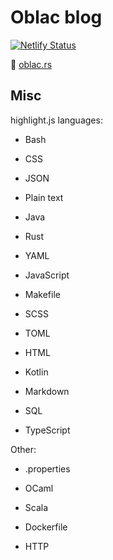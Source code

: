# Oblac blog

[![Netlify Status](https://api.netlify.com/api/v1/badges/ba8ba248-cb24-4196-b030-e7950bb0ebde/deploy-status)](https://app.netlify.com/sites/oblac-rs/deploys)

🔗 [oblac.rs](https://oblac.rs)

## Misc

highlight.js languages:

+ Bash
+ CSS
+ JSON
+ Plain text

+ Java
+ Rust
+ YAML

+ JavaScript
+ Makefile
+ SCSS
+ TOML

+ HTML
+ Kotlin
+ Markdown
+ SQL
+ TypeScript


Other:

+ .properties
+ OCaml

+ Scala

+ Dockerfile
+ HTTP

